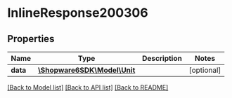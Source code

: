 # InlineResponse200306

## Properties
Name | Type | Description | Notes
------------ | ------------- | ------------- | -------------
**data** | [**\Shopware6SDK\Model\Unit**](Unit.md) |  | [optional] 

[[Back to Model list]](../../README.md#documentation-for-models) [[Back to API list]](../../README.md#documentation-for-api-endpoints) [[Back to README]](../../README.md)

